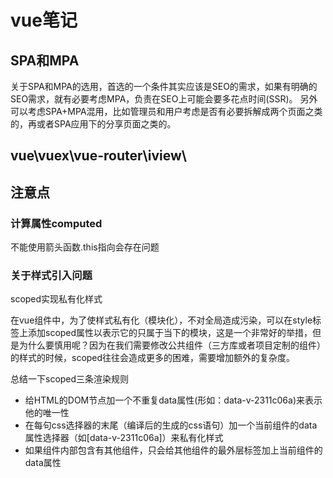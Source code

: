 # vue笔记
## SPA和MPA
关于SPA和MPA的选用，首选的一个条件其实应该是SEO的需求，如果有明确的SEO需求，就有必要考虑MPA，负责在SEO上可能会要多花点时间(SSR)。
另外可以考虑SPA+MPA混用，比如管理员和用户考虑是否有必要拆解成两个页面之类的，再或者SPA应用下的分享页面之类的。
## vue\vuex\vue-router\iview\


## 注意点
### 计算属性computed
不能使用箭头函数.this指向会存在问题

### 关于样式引入问题

 
scoped实现私有化样式 

 在vue组件中，为了使样式私有化（模块化），不对全局造成污染，可以在style标签上添加scoped属性以表示它的只属于当下的模块，这是一个非常好的举措，但是为什么要慎用呢？因为在我们需要修改公共组件（三方库或者项目定制的组件）的样式的时候，scoped往往会造成更多的困难，需要增加额外的复杂度。

总结一下scoped三条渲染规则

* 给HTML的DOM节点加一个不重复data属性(形如：data-v-2311c06a)来表示他的唯一性
* 在每句css选择器的末尾（编译后的生成的css语句）加一个当前组件的data属性选择器（如[data-v-2311c06a]）来私有化样式
* 如果组件内部包含有其他组件，只会给其他组件的最外层标签加上当前组件的data属性
 
